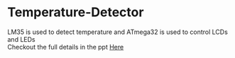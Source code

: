 # Temperature-Detector
LM35 is used to detect temperature and ATmega32 is used to control LCDs and LEDs <br>
Checkout the full details in the ppt <a href="https://docs.google.com/presentation/d/1PArmbZz430Yj2gRqbLOT94HUmh7q11hBNfirK7SHqDo/edit?usp=sharing"> Here </a>
